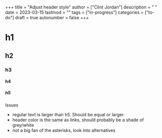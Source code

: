 +++
title = "Adjust header style"
author = ["Clint Jordan"]
description = " "
date = 2023-03-15
lastmod = ""
tags = ["in-progress"]
categories = ["to-do"]
draft = true
autonumber = false
+++


# h1
## h2
### h3
#### h4
##### h5

Issues
* regular text is larger than h5. Should be equal or larger.
* header color is the same as links, should probably be a shade of grey/white
* not a big fan of the asterisks, look into alternatives



